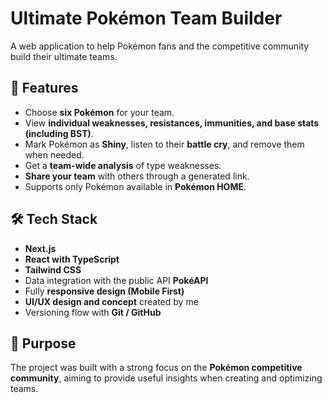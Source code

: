 # Ultimate Pokémon Team Builder

A web application to help Pokémon fans and the competitive community build their ultimate teams.

## 🚀 Features

- Choose **six Pokémon** for your team.
- View **individual weaknesses, resistances, immunities, and base stats (including BST)**.
- Mark Pokémon as **Shiny**, listen to their **battle cry**, and remove them when needed.
- Get a **team-wide analysis** of type weaknesses.
- **Share your team** with others through a generated link.
- Supports only Pokémon available in **Pokémon HOME**.

## 🛠️ Tech Stack

- **Next.js**
- **React with TypeScript**
- **Tailwind CSS**
- Data integration with the public API **PokéAPI**
- Fully **responsive design (Mobile First)**
- **UI/UX design and concept** created by me
- Versioning flow with **Git / GitHub**

## 🎯 Purpose

The project was built with a strong focus on the **Pokémon competitive community**, aiming to provide useful insights when creating and optimizing teams.

